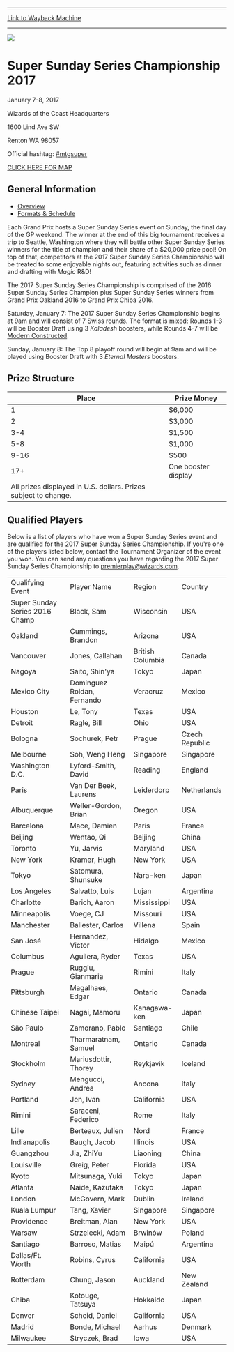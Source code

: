 
---
[Link to Wayback Machine](https://web.archive.org/web/20170414124519/http://magic.wizards.com/en/articles/archive/event-coverage/fact-sheet-2017-01-03)

[_metadata_:generator]:- "Drupal 7 (http://drupal.org)"
[_metadata_:node]:- "1019771"
[_metadata_:publish_date]:- "2017-01-03"
[_metadata_:source]:- "div-block-system-main"
[_metadata_:title]:- "Super Sunday Series Championship 2017 Event Information"
[_metadata_:wayback_capture_timestamp]:- "2017-04-14 12:45:19"
[_metadata_:wayback_raw_url]:- "https://web.archive.org/web/20170414124519id_/http://magic.wizards.com/en/articles/archive/event-coverage/fact-sheet-2017-01-03"
[_metadata_:wayback_url]:- "http://magic.wizards.com/en/articles/archive/event-coverage/fact-sheet-2017-01-03"
---










![](https://web.archive.org/web/20170413105214im_/http://magic.wizards.com/sites/mtg/files/images/featured/GP_Seattle_1.jpg)




Super Sunday Series Championship 2017
=====================================




January 7-8, 2017


  

Wizards of the Coast Headquarters  

1600 Lind Ave SW  

Renton WA 98057


Official hashtag: [#mtgsuper](https://twitter.com/hashtag/mtgsuper?src=hash)


[CLICK HERE FOR MAP](https://goo.gl/maps/kk1B3)

















General Information
-------------------



* [Overview](#-tabs-1)
* [Formats & Schedule](#-tabs-2)

Each Grand Prix hosts a Super Sunday Series event on Sunday, the final day of the GP weekend. The winner at the end of this big tournament receives a trip to Seattle, Washington where they will battle other Super Sunday Series winners for the title of champion and their share of a $20,000 prize pool! On top of that, competitors at the 2017 Super Sunday Series Championship will be treated to some enjoyable nights out, featuring activities such as dinner and drafting with *Magic* R&D!


The 2017 Super Sunday Series Championship is comprised of the 2016 Super Sunday Series Champion plus Super Sunday Series winners from Grand Prix Oakland 2016 to Grand Prix Chiba 2016.




Saturday, January 7: The 2017 Super Sunday Series Championship begins at 9am and will consist of 7 Swiss rounds. The format is mixed: Rounds 1-3 will be Booster Draft using 3 *Kaladesh* boosters, while Rounds 4-7 will be [Modern Constructed](http://magic.wizards.com/en/game-info/gameplay/formats/modern).


Sunday, January 8: The Top 8 playoff round will begin at 9am and will be played using Booster Draft with 3 *Eternal Masters* boosters.









Prize Structure
---------------




| Place | Prize Money |
| --- | --- |
| 1 | $6,000 |
| 2 | $3,000 |
| 3-4 | $1,500 |
| 5-8 | $1,000 |
| 9-16 | $500 |
| 17+ | One booster display |
| All prizes displayed in U.S. dollars. Prizes subject to change. |







Qualified Players
-----------------


Below is a list of players who have won a Super Sunday Series event and are qualified for the 2017 Super Sunday Series Championship. If you're one of the players listed below, contact the Tournament Organizer of the event you won. You can send any questions you have regarding the 2017 Super Sunday Series Championship to [premierplay@wizards.com](mailto:premierplay@wizards.com).




|  |  |  |  |
| --- | --- | --- | --- |
| Qualifying Event | Player Name | Region | Country |
| Super Sunday Series 2016 Champ | Black, Sam | Wisconsin | USA |
| Oakland | Cummings, Brandon | Arizona | USA |
| Vancouver | Jones, Callahan | British Columbia | Canada |
| Nagoya | Saito, Shin'ya | Tokyo | Japan |
| Mexico City | Dominguez Roldan, Fernando | Veracruz | Mexico |
| Houston | Le, Tony | Texas | USA |
| Detroit | Ragle, Bill | Ohio | USA |
| Bologna | Sochurek, Petr | Prague | Czech Republic |
| Melbourne | Soh, Weng Heng | Singapore | Singapore |
| Washington D.C. | Lyford-Smith, David | Reading | England |
| Paris | Van Der Beek, Laurens | Leiderdorp | Netherlands |
| Albuquerque | Weller-Gordon, Brian | Oregon | USA |
| Barcelona | Mace, Damien | Paris | France |
| Beijing | Wentao, Qi | Beijing | China |
| Toronto | Yu, Jarvis | Maryland | USA |
| New York | Kramer, Hugh | New York | USA |
| Tokyo | Satomura, Shunsuke | Nara-ken | Japan |
| Los Angeles | Salvatto, Luis | Lujan | Argentina |
| Charlotte | Barich, Aaron | Mississippi | USA |
| Minneapolis | Voege, CJ | Missouri | USA |
| Manchester | Ballester, Carlos | Villena | Spain |
| San José | Hernandez, Victor | Hidalgo | Mexico |
| Columbus | Aguilera, Ryder | Texas | USA |
| Prague | Ruggiu, Gianmaria | Rimini | Italy |
| Pittsburgh | Magalhaes, Edgar | Ontario | Canada |
| Chinese Taipei | Nagai, Mamoru | Kanagawa-ken | Japan |
| São Paulo | Zamorano, Pablo | Santiago | Chile |
| Montreal | Tharmaratnam, Samuel | Ontario | Canada |
| Stockholm | Mariusdottir, Thorey | Reykjavik | Iceland |
| Sydney | Mengucci, Andrea | Ancona | Italy |
| Portland | Jen, Ivan | California | USA |
| Rimini | Saraceni, Federico | Rome | Italy |
| Lille | Berteaux, Julien | Nord | France |
| Indianapolis | Baugh, Jacob | Illinois | USA |
| Guangzhou | Jia, ZhiYu | Liaoning | China |
| Louisville | Greig, Peter | Florida | USA |
| Kyoto | Mitsunaga, Yuki | Tokyo | Japan |
| Atlanta | Naide, Kazutaka | Tokyo | Japan |
| London | McGovern, Mark | Dublin | Ireland |
| Kuala Lumpur | Tang, Xavier | Singapore | Singapore |
| Providence | Breitman, Alan | New York | USA |
| Warsaw | Strzelecki, Adam | Brwinów | Poland |
| Santiago | Barroso, Matias | Maipú | Argentina |
| Dallas/Ft. Worth | Robins, Cyrus | California | USA |
| Rotterdam | Chung, Jason | Auckland | New Zealand |
| Chiba | Kotouge, Tatsuya | Hokkaido | Japan |
| Denver | Scheid, Daniel | California | USA |
| Madrid | Bonde, Michael | Aarhus | Denmark |
| Milwaukee | Stryczek, Brad | Iowa | USA |








